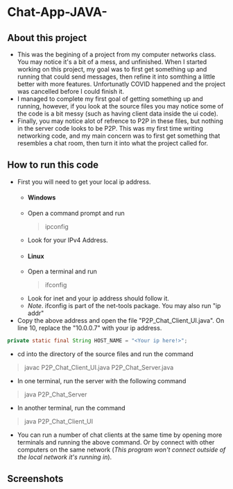 # Chat-App-JAVA-

## About this project
* This was the begining of a project from my computer networks class. You may notice it's a bit of a mess, and unfinished. When I started working on this project, my goal was to first get something up and running that could send messages, then refine it into somthing a little better with more features. Unfortunatly COVID happened and the project was cancelled before I could finish it.
* I managed to complete my first goal of getting something up and running, however, if you look at the source files you may notice some of the code is a bit messy (such as having client data inside the ui code).
* Finally, you may notice alot of refrence to P2P in these files, but nothing in the server code looks to be P2P. This was my first time writing networking code, and my main concern was to first get something that resembles a chat room, then turn it into what the project called for.

## How to run this code
* First you will need to get your local ip address.
  * #### Windows
  * Open a command prompt and run
    > ipconfig
  * Look for your IPv4 Address.
  * #### Linux
  * Open a terminal and run
    > ifconfig 
  * Look for inet and your ip address should follow it.
  * *Note*. ifconfig is part of the net-tools package. You may also run "ip addr"
* Copy the above address and open the file "P2P_Chat_Client_UI.java". On line 10, replace the "10.0.0.7" with your ip address.
```java
private static final String HOST_NAME = "<Your ip here!>";
```
* cd into the directory of the source files and run the command
> javac P2P_Chat_Client_UI.java P2P_Chat_Server.java
* In one terminal, run the server with the following command
> java P2P_Chat_Server
* In another terminal, run the command
> java P2P_Chat_Client_UI
* You can run a number of chat clients at the same time by opening more terminals and running the above command. Or by connect with other computers on the same network (*This program won't connect outside of the local network it's running in*).

## Screenshots
